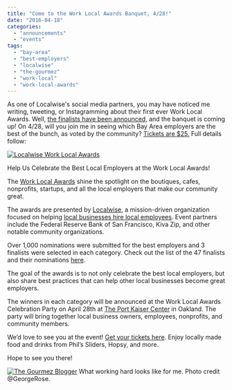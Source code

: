 ```yaml
---
title: "Come to the Work Local Awards Banquet, 4/28!"
date: "2016-04-18"
categories:
  - "announcements"
  - "events"
tags:
  - "bay-area"
  - "best-employers"
  - "localwise"
  - "the-gourmez"
  - "work-local"
  - "work-local-awards"
---
```


As one of Localwise's social media partners, you may have noticed me writing, tweeting, or Instagramming about their first ever Work Local Awards. Well, [the finalists have been announced,](https://www.localwisejobs.com/blog/announcing-the-work-local-awards-finalists/) and the banquet is coming up! On 4/28, will you join me in seeing which Bay Area employers are the best of the bunch, as voted by the community? [Tickets are $25.](https://www.eventbrite.com/e/work-local-awards-tickets-22673329539) Full details follow:

[![Localwise Work Local Awards](http://s3.amazonaws.com/thegourmez-wpmedia/2016/03/Work-Local-Awards-FB-500x250.jpg)](http://s3.amazonaws.com/thegourmez-wpmedia/2016/03/Work-Local-Awards-FB.jpg)

Help Us Celebrate the Best Local Employers at the Work Local Awards!

The [Work Local Awards](https://www.localwisejobs.com/2016-work-local-awards/) shine the spotlight on the boutiques, cafes, nonprofits, startups, and all the local employers that make our community great.

The awards are presented by [Localwise](https://www.localwisejobs.com), a mission-driven organization focused on helping [local businesses hire local employees](http://localwisejobs.com). Event partners include the Federal Reserve Bank of San Francisco, Kiva Zip, and other notable community organizations.

Over 1,000 nominations were submitted for the best employers and 3 finalists were selected in each category. Check out the list of the 47 finalists and their nominations [here](https://www.localwisejobs.com/blog/announcing-the-work-local-awards-finalists/).

The goal of the awards is to not only celebrate the best local employers, but also share best practices that can help other local businesses become great employers.

The winners in each category will be announced at the Work Local Awards Celebration Party on April 28th at [The Port Kaiser Center](http://portworkspaces.com/) in Oakland. The party will bring together local business owners, employees, nonprofits, and community members.

We’d love to see you at the event! [Get your tickets here](https://www.eventbrite.com/e/work-local-awards-tickets-22673329539). Enjoy locally made food and drinks from Phil’s Sliders, Hopsy, and more.

Hope to see you there!




<div class="caption">

[![The Gourmez Blogger](http://s3.amazonaws.com/thegourmez-wpmedia/2014/07/george-rose-shot-500x402.jpg)](http://s3.amazonaws.com/thegourmez-wpmedia/2014/07/george-rose-shot-500x402.jpg) What working hard looks like for me. Photo credit @GeorgeRose.</div>

